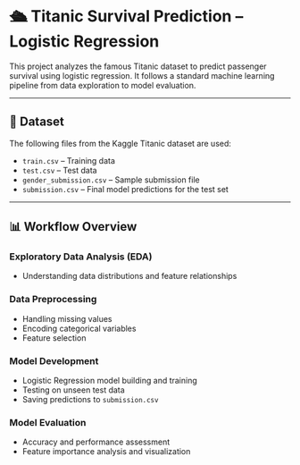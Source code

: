 # 🛳️ Titanic Survival Prediction – Logistic Regression

This project analyzes the famous Titanic dataset to predict passenger survival using logistic regression. It follows a standard machine learning pipeline from data exploration to model evaluation.

---

## 📂 Dataset

The following files from the Kaggle Titanic dataset are used:

- `train.csv` – Training data  
- `test.csv` – Test data  
- `gender_submission.csv` – Sample submission file  
- `submission.csv` – Final model predictions for the test set  

---

## 📊 Workflow Overview

### Exploratory Data Analysis (EDA)
- Understanding data distributions and feature relationships

### Data Preprocessing
- Handling missing values  
- Encoding categorical variables  
- Feature selection

### Model Development
- Logistic Regression model building and training  
- Testing on unseen test data  
- Saving predictions to `submission.csv`

### Model Evaluation
- Accuracy and performance assessment  
- Feature importance analysis and visualization
